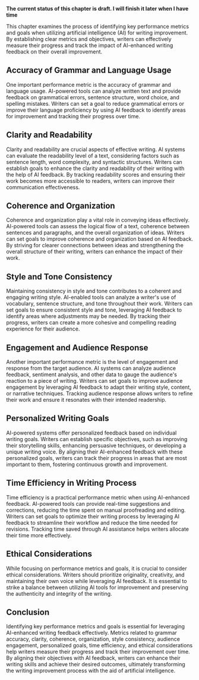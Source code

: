 **The current status of this chapter is draft. I will finish it later when I have time**

This chapter examines the process of identifying key performance metrics and goals when utilizing artificial intelligence (AI) for writing improvement. By establishing clear metrics and objectives, writers can effectively measure their progress and track the impact of AI-enhanced writing feedback on their overall improvement.

Accuracy of Grammar and Language Usage
--------------------------------------

One important performance metric is the accuracy of grammar and language usage. AI-powered tools can analyze written text and provide feedback on grammatical errors, sentence structure, word choice, and spelling mistakes. Writers can set a goal to reduce grammatical errors or improve their language proficiency by using AI feedback to identify areas for improvement and tracking their progress over time.

Clarity and Readability
-----------------------

Clarity and readability are crucial aspects of effective writing. AI systems can evaluate the readability level of a text, considering factors such as sentence length, word complexity, and syntactic structures. Writers can establish goals to enhance the clarity and readability of their writing with the help of AI feedback. By tracking readability scores and ensuring their work becomes more accessible to readers, writers can improve their communication effectiveness.

Coherence and Organization
--------------------------

Coherence and organization play a vital role in conveying ideas effectively. AI-powered tools can assess the logical flow of a text, coherence between sentences and paragraphs, and the overall organization of ideas. Writers can set goals to improve coherence and organization based on AI feedback. By striving for clearer connections between ideas and strengthening the overall structure of their writing, writers can enhance the impact of their work.

Style and Tone Consistency
--------------------------

Maintaining consistency in style and tone contributes to a coherent and engaging writing style. AI-enabled tools can analyze a writer's use of vocabulary, sentence structure, and tone throughout their work. Writers can set goals to ensure consistent style and tone, leveraging AI feedback to identify areas where adjustments may be needed. By tracking their progress, writers can create a more cohesive and compelling reading experience for their audience.

Engagement and Audience Response
--------------------------------

Another important performance metric is the level of engagement and response from the target audience. AI systems can analyze audience feedback, sentiment analysis, and other data to gauge the audience's reaction to a piece of writing. Writers can set goals to improve audience engagement by leveraging AI feedback to adapt their writing style, content, or narrative techniques. Tracking audience response allows writers to refine their work and ensure it resonates with their intended readership.

Personalized Writing Goals
--------------------------

AI-powered systems offer personalized feedback based on individual writing goals. Writers can establish specific objectives, such as improving their storytelling skills, enhancing persuasive techniques, or developing a unique writing voice. By aligning their AI-enhanced feedback with these personalized goals, writers can track their progress in areas that are most important to them, fostering continuous growth and improvement.

Time Efficiency in Writing Process
----------------------------------

Time efficiency is a practical performance metric when using AI-enhanced feedback. AI-powered tools can provide real-time suggestions and corrections, reducing the time spent on manual proofreading and editing. Writers can set goals to optimize their writing process by leveraging AI feedback to streamline their workflow and reduce the time needed for revisions. Tracking time saved through AI assistance helps writers allocate their time more effectively.

Ethical Considerations
----------------------

While focusing on performance metrics and goals, it is crucial to consider ethical considerations. Writers should prioritize originality, creativity, and maintaining their own voice while leveraging AI feedback. It is essential to strike a balance between utilizing AI tools for improvement and preserving the authenticity and integrity of the writing.

Conclusion
----------

Identifying key performance metrics and goals is essential for leveraging AI-enhanced writing feedback effectively. Metrics related to grammar accuracy, clarity, coherence, organization, style consistency, audience engagement, personalized goals, time efficiency, and ethical considerations help writers measure their progress and track their improvement over time. By aligning their objectives with AI feedback, writers can enhance their writing skills and achieve their desired outcomes, ultimately transforming the writing improvement process with the aid of artificial intelligence.
